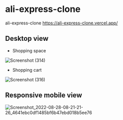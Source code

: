 # ali-express-clone
ali-express-clone
https://ali-express-clone.vercel.app/

## Desktop view

* Shopping space

![Screenshot (314)](https://user-images.githubusercontent.com/69195287/187055356-bbb28c6d-6887-4474-b8ed-74945c414db3.png)

* Shopping cart

![Screenshot (316)](https://user-images.githubusercontent.com/69195287/187055398-fa49f2a6-d900-452c-9af7-33aa4385b515.png)

## Responsive mobile view

![Screenshot_2022-08-28-08-21-21-26_4641ebc0df1485bf6b47ebd018b5ee76](https://user-images.githubusercontent.com/69195287/187055456-43c2347a-add0-4a18-9e1d-4c42d8bd14ce.jpg)
